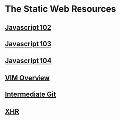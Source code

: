# The Static Web Resources

## [Javascript 102](JAVASCRIPT_102.md)

## [Javascript 103](JAVASCRIPT_103.md)

## [Javascript 104](JAVASCRIPT_104.md)

## [VIM Overview](VIM_OVERVIEW.md)

## [Intermediate Git](INTERMEDIATE_GIT.md)

## [XHR](XHR.md)